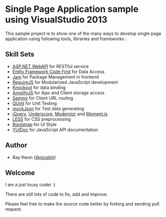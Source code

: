 # Single Page Application sample using VisualStudio 2013

This sample project is to show one of the many ways to develop single page application using following tools, libraries and frameworks :

## Skill Sets
* [ASP.NET WebAPI](http://www.asp.net/web-api) for RESTful service
* [Entity Framework Code First](http://www.asp.net/entity-framework) for Data Access
* [Jam](http://jamjs.org) for Package Management in frontend
* [RequireJS](http://www.requirejs.org/) for Modularized JavaScript development
* [Knockout](http://knockoutjs.com/) for data binding
* [AmplifyJS](http://amplifyjs.com/) for Ajax and Client storage access
* [Sammy](http://sammyjs.org/) for Client URL routing
* [QUnit](http://qunitjs.com/) for Unit Testing
* [mockJson](http://experiments.mennovanslooten.nl/2010/mockjson/) for Test data generating
* [jQuery](http://jquery.org/), [Underscore](http://underscorejs.org), [Modernizr](http://modernizr.com/) and [Moment.js](momentjs.com)
* [LESS](http://lesscss.org/) for CSS preprocessing
* [Bootstrap](http://twitter.github.com/bootstrap) for UI Style
* [YUIDoc](http://yui.github.com/yuidoc/) for JavaScript API documentation


## Author
* Ray Kwon ([@nicekhj](https://twitter.com/nicekhj))

## Welcome
I am a just lousy coder :)

There are still lots of code to fix, add and improve.

Please feel free to make the source code better by forking and sending pull request.

